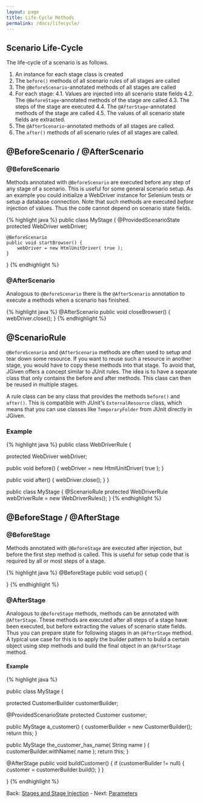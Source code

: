 ```yaml
---
layout: page
title: Life-Cycle Methods
permalink: /docs/lifecycle/
---
```


## Scenario Life-Cycle

The life-cycle of a scenario is as follows.

1. An instance for each stage class is created
2. The `before()` methods of all scenario rules of all stages are called
3. The `@BeforeScenario`-annotated methods of all stages are called
4. For each stage:
4.1. Values are injected into all scenario state fields
4.2. The `@BeforeStage`-annotated methods of the stage are called
4.3. The steps of the stage are executed
4.4. The `@AfterStage`-annotated methods of the stage are called
4.5. The values of all scenario state fields are extracted.
5. The `@AfterScenario`-annotated methods of all stages are called.
6. The `after()` methods of all scenario rules of all stages are called.


## @BeforeScenario / @AfterScenario

### @BeforeScenario

Methods annotated with `@BeforeScenario` are executed before any step of any stage of a scenario.
This is useful for some general scenario setup. As an example you could initialize a WebDriver instance for Selenium tests or setup a database connection.
Note that such methods are executed *before* injection of values. Thus the code cannot depend on scenario state fields.

{% highlight java %}
public class MyStage {
    @ProvidedScenarioState
    protected WebDriver webDriver;

    @BeforeScenario
    public void startBrowser() {
        webDriver = new HtmlUnitDriver( true );
    }
}
{% endhighlight %}


### @AfterScenario
Analogous to `@BeforeScenario` there is the `@AfterScenario` annotation to execute a methods when a scenario has finished.

{% highlight java %}
@AfterScenario
public void closeBrowser() {
    webDriver.close();
}
{% endhighlight %}



## @ScenarioRule
`@BeforeScenario` and `@AfterScenario` methods are often used to setup and tear down some resource. If you want to reuse such a resource in another stage, you would have to copy these methods into that stage. To avoid that, JGiven offers a concept similar to JUnit rules. The idea is to have a separate class that only contains the before and after methods. This class can then be reused in multiple stages.

A rule class can be any class that provides the methods `before()` and `after()`. This is compatible with JUnit's `ExternalResource` class, which means that you can use classes like `TemporaryFolder` from JUnit directly in JGiven.

### Example

{% highlight java %}
public class WebDriverRule {

   protected WebDriver webDriver;

   public void before() {
        webDriver = new HtmlUnitDriver( true );
   }

   public void after() {
        webDriver.close();
   }
}

public class MyStage {
   @ScenarioRule
   protected WebDriverRule webDriverRule = new WebDriverRules();
}
{% endhighlight %}


## @BeforeStage / @AfterStage

### @BeforeStage

Methods annotated with `@BeforeStage` are executed after injection, but before the first step method is called.
This is useful for setup code that is required by all or most steps of a stage.

{% highlight java %}
@BeforeStage
public void setup() {

}
{% endhighlight %}

### @AfterStage

Analogous to `@BeforeStage` methods, methods can be annotated with `@AfterStage`. These methods are executed after all steps of a stage have been executed, but before extracting the values of scenario state fields. Thus you can prepare state for following stages in an `@AfterStage` method. A typical use case for this is to apply the builder pattern to build a certain object using step methods and build the final object in an `@AfterStage` method.

#### Example

{% highlight java %}

public class MyStage {

   protected CustomerBuilder customerBuilder;

   @ProvidedScenarioState
   protected Customer customer;

   public MyStage a_customer() {
       customerBuilder = new CustomerBuilder();
       return this;
   }

   public MyStage the_customer_has_name( String name ) {
       customerBuilder.withName( name );
       return this;
   }

   @AfterStage
   public void buildCustomer() {
       if (customerBuilder != null) {
           customer = customerBuilder.build();
       }
   }

}
{% endhighlight %}


Back: [Stages and Stage Injection]({{site.baseurl}}/docs/stages/) - Next: [Parameters]({{site.baseurl}}/docs/parameters/)
